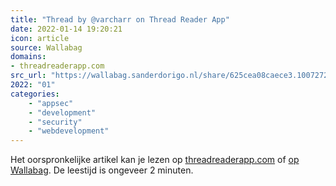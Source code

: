 ```yaml
---
title: "Thread by @varcharr on Thread Reader App"
date: 2022-01-14 19:20:21
icon: article
source: Wallabag
domains:
- threadreaderapp.com
src_url: "https://wallabag.sanderdorigo.nl/share/625cea08caece3.10072727"
2022: "01"
categories:
    - "appsec"
    - "development"
    - "security"
    - "webdevelopment"
---
```

Het oorspronkelijke artikel kan je lezen op [threadreaderapp.com](https://threadreaderapp.com/thread/1481682966334132231.html) of [op Wallabag](https://wallabag.sanderdorigo.nl/share/625cea08caece3.10072727). De leestijd is ongeveer 2 minuten.